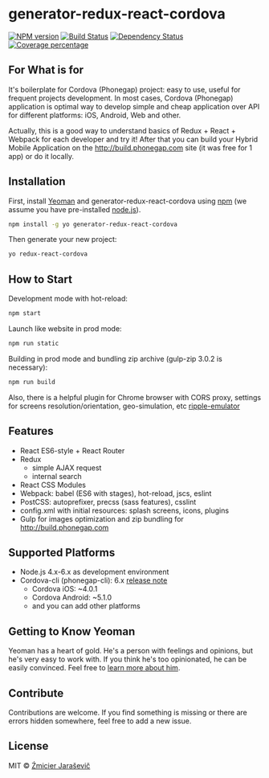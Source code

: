 # generator-redux-react-cordova
[![NPM version][npm-image]][npm-url] [![Build Status][travis-image]][travis-url] [![Dependency Status][daviddm-image]][daviddm-url] [![Coverage percentage][coveralls-image]][coveralls-url]
>

## For What is for

It's boilerplate for Cordova (Phonegap) project: easy to use, useful for frequent projects development. In most cases, Cordova (Phonegap) application is optimal way to develop simple and cheap application over API for different platforms: iOS, Android, Web and other.

Actually, this is a good way to understand basics of Redux + React + Webpack for each developer and try it! After that you can build your Hybrid Mobile Application on the http://build.phonegap.com site (it was free for 1 app) or do it locally.

## Installation

First, install [Yeoman](http://yeoman.io) and generator-redux-react-cordova using [npm](https://www.npmjs.com/) (we assume you have pre-installed [node.js](https://nodejs.org/)).

```bash
npm install -g yo generator-redux-react-cordova
```

Then generate your new project:

```bash
yo redux-react-cordova
```

## How to Start

Development mode with hot-reload:

```bash
npm start
```

Launch like website in prod mode:

```bash
npm run static
```

Building in prod mode and bundling zip archive (gulp-zip 3.0.2 is necessary):

```bash
npm run build
```

Also, there is a helpful plugin for Chrome browser with CORS proxy, settings for screens resolution/orientation, geo-simulation, etc [ripple-emulator](https://chrome.google.com/webstore/detail/ripple-emulator-beta/geelfhphabnejjhdalkjhgipohgpdnoc)

## Features

* React ES6-style + React Router
* Redux
    * simple AJAX request
    * internal search
* React CSS Modules
* Webpack: babel (ES6 with stages), hot-reload, jscs, eslint
* PostCSS: autoprefixer, precss (sass features), csslint
* config.xml with initial resources: splash screens, icons, plugins
* Gulp for images optimization and zip bundling for http://build.phonegap.com

## Supported Platforms

* Node.js 4.x-6.x as development environment
* Cordova-cli (phonegap-cli): 6.x [release note]( http://cordova.apache.org/news/2016/01/28/tools-release.html)
    * Cordova iOS: ~4.0.1
    * Cordova Android: ~5.1.0
    * and you can add other platforms

## Getting to Know Yeoman

Yeoman has a heart of gold. He&#39;s a person with feelings and opinions, but he&#39;s very easy to work with. If you think he&#39;s too opinionated, he can be easily convinced. Feel free to [learn more about him](http://yeoman.io/).

## Contribute

Contributions are welcome. If you find something is missing or there are errors hidden somewhere, feel free to add a new issue.

## License

MIT © [Źmicier Jaraševič]()


[npm-image]: https://badge.fury.io/js/generator-redux-react-cordova.svg
[npm-url]: https://npmjs.org/package/generator-redux-react-cordova
[travis-image]: https://travis-ci.org/zmeecer/generator-redux-react-cordova.svg?branch=master
[travis-url]: https://travis-ci.org/zmeecer/generator-redux-react-cordova
[daviddm-image]: https://david-dm.org/zmeecer/generator-redux-react-cordova.svg?theme=shields.io
[daviddm-url]: https://david-dm.org/zmeecer/generator-redux-react-cordova
[coveralls-image]: https://coveralls.io/repos/zmeecer/generator-redux-react-cordova/badge.svg
[coveralls-url]: https://coveralls.io/r/zmeecer/generator-redux-react-cordova
